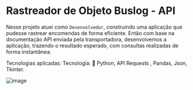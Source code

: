 # Rastreador de Objeto Buslog - API

Nesse projeto atuei como `Desenvolvedor`, construindo uma aplicação que pudesse rastrear encomendas de forma eficiente. 
Então com base na documentação API enviada pela transportadora, desenvolvemos a aplicação, trazendo o resultado esperado, com consultas realizadas de forma instantânea.

Tecnologias aplicadas: Tecnologia: 🎯 Python, API Requests , Pandas, Json, Tkinter.

![image](https://github.com/datocarneiro/Rastreador_de_Objeto_Buslog-API-/assets/132966071/56e93925-d740-4de7-9f6b-ab8cc294b463)

